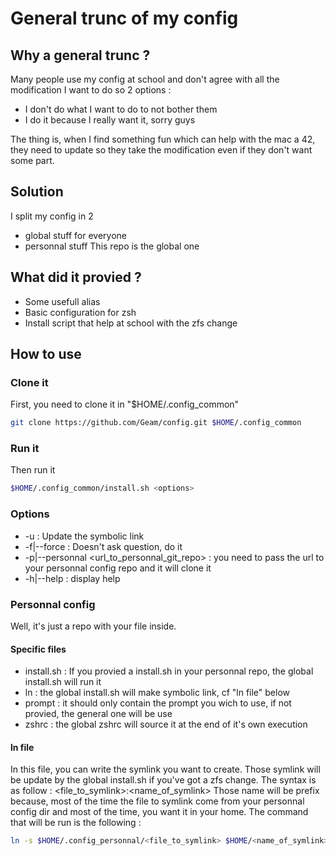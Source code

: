 # General trunc of my config

## Why a general trunc ?
Many people use my config at school and don't agree with all the modification I
want to do so 2 options :
- I don't do what I want to do to not bother them
- I do it because I really want it, sorry guys

The thing is, when I find something fun which can help with the mac a 42, they
need to update so they take the modification even if they don't want some part.

## Solution
I split my config in 2
- global stuff for everyone
- personnal stuff
This repo is the global one

## What did it provied ?
- Some usefull alias
- Basic configuration for zsh
- Install script that help at school with the zfs change

## How to use
### Clone it
First, you need to clone it in "$HOME/.config_common"
```bash
git clone https://github.com/Geam/config.git $HOME/.config_common
```
### Run it
Then run it
```bash
$HOME/.config_common/install.sh <options>
```
### Options
- -u : Update the symbolic link
- -f|--force : Doesn't ask question, do it
- -p|--personnal <url_to_personnal_git_repo> : you need to pass the url to your
  personnal config repo and it will clone it
- -h|--help : display help

### Personnal config
Well, it's just a repo with your file inside.
#### Specific files
- install.sh : If you provied a install.sh in your personnal repo, the global
  install.sh will run it
- ln : the global install.sh will make symbolic link, cf "ln file" below
- prompt : it should only contain the prompt you wich to use, if not provied,
  the general one will be use
- zshrc : the global zshrc will source it at the end of it's own execution
#### ln file
In this file, you can write the symlink you want to create. Those symlink will
be update by the global install.sh if you've got a zfs change. The syntax is
as follow :
<file_to_symlink>:<name_of_symlink>
Those name will be prefix because, most of the time the file to symlink come
from your personnal config dir and most of the time, you want it in your home.
The command that will be run is the following :
```bash
ln -s $HOME/.config_personnal/<file_to_symlink> $HOME/<name_of_symlink>
```
